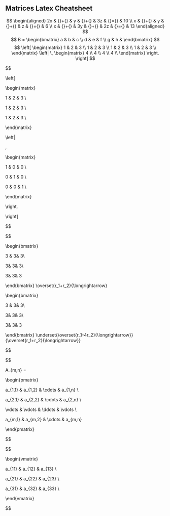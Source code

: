 ## Matrices Latex Cheatsheet


$$
\begin{aligned}
2x & {}+{} & y & {}+{} & 3z & {}={} & 10 \\
x & {}+{} & y & {}+{} & z & {}={} & 6 \\
x & {}+{} & 3y & {}+{} & 2z & {}={} & 13
\end{aligned}
$$
$$
B =
\begin{bmatrix}
a & b & c \\
d & e & f \\
g & h & 
\end{bmatrix}
$$
$$
\left[
\begin{matrix}
1 & 2 & 3 \\
1 & 2 & 3 \\
1 & 2 & 3 \\
1 & 2 & 3 \\
\end{matrix}
\left|
\,
\begin{matrix}
4 \\
4 \\
4 \\
4 \\
\end{matrix}
\right.
\right]
$$

  

$$

\left[

\begin{matrix}

1 & 2 & 3 \\

1 & 2 & 3 \\

1 & 2 & 3 \\

\end{matrix}

\left|

\,

\begin{matrix}

1 & 0 & 0 \\

0 & 1 & 0 \\

0 & 0 & 1 \\

\end{matrix}

\right.

\right]

$$

  

$$

\begin{bmatrix}

3 & 3& 3\\

3& 3& 3\\

3& 3& 3

\end{bmatrix} \overset{r_1+r_2}{\longrightarrow}

\begin{bmatrix}

3 & 3& 3\\

3& 3& 3\\

3& 3& 3

\end{bmatrix} \underset{\overset{r_1-4r_2}{\longrightarrow}}{\overset{r_1+r_2}{\longrightarrow}}

$$

  

$$

A_{m,n} =

\begin{pmatrix}

a_{1,1} & a_{1,2} & \cdots & a_{1,n} \\

a_{2,1} & a_{2,2} & \cdots & a_{2,n} \\

\vdots & \vdots & \ddots & \vdots \\

a_{m,1} & a_{m,2} & \cdots & a_{m,n}

\end{pmatrix}

$$

  

$$

\begin{vmatrix}

a_{11} & a_{12} & a_{13} \\

a_{21} & a_{22} & a_{23} \\

a_{31} & a_{32} & a_{33} \\

\end{vmatrix}

$$
<!--stackedit_data:
eyJoaXN0b3J5IjpbMTAxMzIxMjcyMCw0NzE3NzUzOTIsMTgzMz
k5NDUxNCw0NzE3NzUzOTJdfQ==
-->